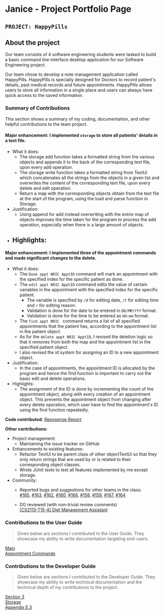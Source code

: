 # Janice - Project Portfolio Page

## `PROJECT: HappyPills`

## About the project
Our team consists of 4 software engineering students were tasked to build a basic command line interface desktop 
application for our Software Engineering project.

Our team chose to develop a note management application called HappyPills. HappyPills is specially designed for 
Doctors to record patient's details, past medical records and future appointments. HappyPills allows users
to store all information in a single place and users can always have quick access to the saved information.

### Summary of Contributions
This section shows a summary of my coding, documentation, and other helpful contributions to the team project.

#### Major enhancement: I implemented `storage` to store all patients' details in a text file.
  + What it does:
    - The storage add function takes a formatted string from the various objects and appends it to the back of the
    corresponding text file, upon every add operation.
    - The storage write function takes a formatted string from TextUi which concatenates all the strings from the objects
    in a given list and overwrites the content of the corresponding text file, upon every delete and edit operation.
    - Return a map with the corresponding objects obtain from the text file at the start of the program, 
    using the load and parse function in Storage.
  + Justification:
    - Using append for add instead overwriting with the entire map of objects improves the time taken for the program to
    process the add operation, especially when there is a large amount of objects.
  + Highlights:
    - 
    
#### Major enhancement: I implemented three of the appointment commands and made significant changes to the delete.
  + What it does:
    - The `Done appt NRIC ApptID` command will mark an appointment with the specified index for the specific
    patient as done.
    - The `edit appt NRIC ApptID` command edits the value of certain variables in the appointment with the specified
    index for the specific patient.
        - The variable is specified by `/d` for editing date, `/t` for editing time and `r` for editing reason.
        - Validation is done for the date to be entered in `DD/MM/YYY` format.
        - Validation is done for the time to be entered as `HH:mm` format.
    - The `find appt NRIC ` command returns a list of all specified appointments that the patient has, according to the
    appointment list in the patient object.
    - As for the `delete appt NRIC ApptID`, I revised the deletion logic so that it removes from both the map
    and the appointment list in the specified patient object.
    - I also revised the id system for assigning an ID to a new appointment object.
  + Justification:
    - In the case of appointments, the appointment ID is allocated by the program and hence the find function
    is important to carry out the basic edit and delete operations.
  + Highlights:
    - The assignment of the ID is done by incrementing the count of the appointment object, along with every creation
    of an appointment object. This prevents the appointment object from changing after every delete operation, which 
    user have to find the appointment's ID using the find function repeatedly.
        
**Code contributed:** [Reposense Report](https://nus-cs2113-ay1920s2.github.io/tp-dashboard/#search=janicetyy&sort=groupTitle&sortWithin=title&since=2020-03-01&timeframe=commit&mergegroup=false&groupSelect=groupByRepos&breakdown=false)  

**Other contributions:**
- Project management:
    + Maintaining the issue tracker on GitHub
- Enhancements to existing features:
    + Refactor TextUi to be parent class of other objectTextUi so that they only return strings that 
    are used by or is related to their corresponding object classes.
    + Wrote JUnit tests to test all features implemented by me except storage.
- Community:
    + Reported bugs and suggestions for other teams in the class:  
        [#165](https://github.com/AY1920S2-CS2113T-M16-1/tp/issues/165),
        [#163](https://github.com/AY1920S2-CS2113T-M16-1/tp/issues/163), 
        [#162](https://github.com/AY1920S2-CS2113T-M16-1/tp/issues/162),
        [#160](https://github.com/AY1920S2-CS2113T-M16-1/tp/issues/160),
        [#166](https://github.com/AY1920S2-CS2113T-M16-1/tp/issues/166), 
        [#158](https://github.com/AY1920S2-CS2113T-M16-1/tp/issues/158),
        [#159](https://github.com/AY1920S2-CS2113T-M16-1/tp/issues/159), 
        [#167](https://github.com/AY1920S2-CS2113T-M16-1/tp/issues/167), 
        [#164](https://github.com/AY1920S2-CS2113T-M16-1/tp/issues/164)
  
    + DG reviewed (with non-trivial review comments)  
   [[CS2113-T15-4] Diet Management Assistant](https://github.com/nus-cs2113-AY1920S2/tp/pull/29)

### Contributions to the User Guide
> Given below are sections I contributed to the User Guide. 
> They showcase my ability to write documentation targeting end-users.

[Main](https://github.com/AY1920S2-CS2113T-T12-2/tp/blob/master/docs/UserGuide.md)  
[Appointment Commands](https://github.com/AY1920S2-CS2113T-T12-2/tp/blob/master/docs/UserGuide-Appointment.md)

### Contributions to the Developer Guide
> Given below are sections I contributed to the Developer Guide. 
> They showcase my ability to write technical documentation and the technical depth of my contributions to the project.

[Section 3](https://ay1920s2-cs2113t-t12-2.github.io/tp/DeveloperGuide.html#35-storage-component)    
[Storage](https://ay1920s2-cs2113t-t12-2.github.io/tp/DeveloperGuide.html#44-storage)   
[Appendix E.3](https://github.com/AY1920S2-CS2113T-T12-2/tp/blob/master/docs/DeveloperGuide.md#E4-Appointment-Scheduling-Commands)